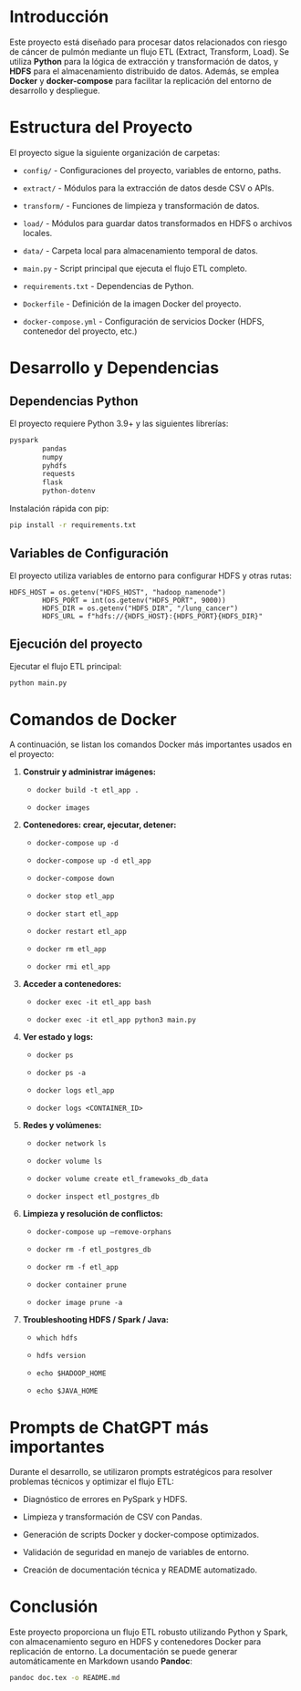 # Introducción

Este proyecto está diseñado para procesar datos relacionados con riesgo
de cáncer de pulmón mediante un flujo ETL (Extract, Transform, Load). Se
utiliza **Python** para la lógica de extracción y transformación de
datos, y **HDFS** para el almacenamiento distribuido de datos. Además,
se emplea **Docker** y **docker-compose** para facilitar la replicación
del entorno de desarrollo y despliegue.

# Estructura del Proyecto

El proyecto sigue la siguiente organización de carpetas:

-   `config/` - Configuraciones del proyecto, variables de entorno,
    paths.

-   `extract/` - Módulos para la extracción de datos desde CSV o APIs.

-   `transform/` - Funciones de limpieza y transformación de datos.

-   `load/` - Módulos para guardar datos transformados en HDFS o
    archivos locales.

-   `data/` - Carpeta local para almacenamiento temporal de datos.

-   `main.py` - Script principal que ejecuta el flujo ETL completo.

-   `requirements.txt` - Dependencias de Python.

-   `Dockerfile` - Definición de la imagen Docker del proyecto.

-   `docker-compose.yml` - Configuración de servicios Docker (HDFS,
    contenedor del proyecto, etc.)

# Desarrollo y Dependencias

## Dependencias Python

El proyecto requiere Python 3.9+ y las siguientes librerías:

``` {.bash language="bash"}
pyspark
        pandas
        numpy
        pyhdfs
        requests
        flask
        python-dotenv
```

Instalación rápida con pip:

``` {.bash language="bash"}
pip install -r requirements.txt
```

## Variables de Configuración

El proyecto utiliza variables de entorno para configurar HDFS y otras
rutas:

``` {.python language="python"}
HDFS_HOST = os.getenv("HDFS_HOST", "hadoop_namenode")
        HDFS_PORT = int(os.getenv("HDFS_PORT", 9000))
        HDFS_DIR = os.getenv("HDFS_DIR", "/lung_cancer")
        HDFS_URL = f"hdfs://{HDFS_HOST}:{HDFS_PORT}{HDFS_DIR}"
```

## Ejecución del proyecto

Ejecutar el flujo ETL principal:

``` {.bash language="bash"}
python main.py
```

# Comandos de Docker

A continuación, se listan los comandos Docker más importantes usados en
el proyecto:

1.  **Construir y administrar imágenes:**

    -   `docker build -t etl_app .`

    -   `docker images`

2.  **Contenedores: crear, ejecutar, detener:**

    -   `docker-compose up -d`

    -   `docker-compose up -d etl_app`

    -   `docker-compose down`

    -   `docker stop etl_app`

    -   `docker start etl_app`

    -   `docker restart etl_app`

    -   `docker rm etl_app`

    -   `docker rmi etl_app`

3.  **Acceder a contenedores:**

    -   `docker exec -it etl_app bash`

    -   `docker exec -it etl_app python3 main.py`

4.  **Ver estado y logs:**

    -   `docker ps`

    -   `docker ps -a`

    -   `docker logs etl_app`

    -   `docker logs <CONTAINER_ID>`

5.  **Redes y volúmenes:**

    -   `docker network ls`

    -   `docker volume ls`

    -   `docker volume create etl_framewoks_db_data`

    -   `docker inspect etl_postgres_db`

6.  **Limpieza y resolución de conflictos:**

    -   `docker-compose up –remove-orphans`

    -   `docker rm -f etl_postgres_db`

    -   `docker rm -f etl_app`

    -   `docker container prune`

    -   `docker image prune -a`

7.  **Troubleshooting HDFS / Spark / Java:**

    -   `which hdfs`

    -   `hdfs version`

    -   `echo $HADOOP_HOME`

    -   `echo $JAVA_HOME`

# Prompts de ChatGPT más importantes

Durante el desarrollo, se utilizaron prompts estratégicos para resolver
problemas técnicos y optimizar el flujo ETL:

-   Diagnóstico de errores en PySpark y HDFS.

-   Limpieza y transformación de CSV con Pandas.

-   Generación de scripts Docker y docker-compose optimizados.

-   Validación de seguridad en manejo de variables de entorno.

-   Creación de documentación técnica y README automatizado.

# Conclusión

Este proyecto proporciona un flujo ETL robusto utilizando Python y
Spark, con almacenamiento seguro en HDFS y contenedores Docker para
replicación de entorno. La documentación se puede generar
automáticamente en Markdown usando **Pandoc**:

``` {.bash language="bash"}
pandoc doc.tex -o README.md
```
